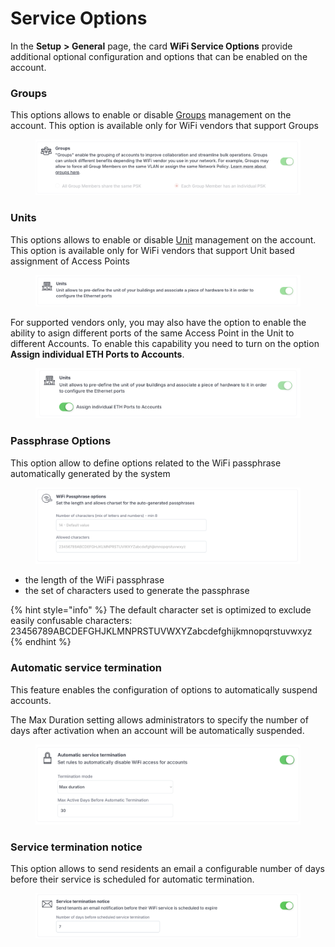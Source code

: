 # Service Options

In the **Setup** **> General** page, the card **WiFi Service Options** provide additional optional configuration and options that can be enabled on the account.

### Groups

This options allows to enable or disable [Groups](../groups.md) management on the account. This option is available only for WiFi vendors that support Groups

<figure><img src="../../.gitbook/assets/image (308).png" alt=""><figcaption></figcaption></figure>



### Units

This options allows to enable or disable [Unit](../units.md) management on the account. This option is available only for WiFi vendors that support Unit based assignment of Access Points

<figure><img src="../../.gitbook/assets/image (309).png" alt=""><figcaption></figcaption></figure>

For supported vendors only, you may also have the option to enable the ability to asign different ports of the same Access Point in the Unit to different Accounts. To enable this capability you need to turn on the option **Assign individual ETH Ports to Accounts**.

<figure><img src="../../.gitbook/assets/image (37).png" alt=""><figcaption></figcaption></figure>



### Passphrase Options

This option allow to define options related to the WiFi passphrase automatically generated by the system

<figure><img src="../../.gitbook/assets/image (20).png" alt=""><figcaption></figcaption></figure>

* the length of the WiFi passphrase&#x20;
* the set of characters used to generate the passphrase

{% hint style="info" %}
The default character set is optimized to exclude easily confusable characters:\
23456789ABCDEFGHJKLMNPRSTUVWXYZabcdefghijkmnopqrstuvwxyz
{% endhint %}



### Automatic service termination

This feature enables the configuration of options to automatically suspend accounts.

The Max Duration setting allows administrators to specify the number of days after activation when an account will be automatically suspended.

<figure><img src="../../.gitbook/assets/image (3) (1) (1) (1).png" alt=""><figcaption></figcaption></figure>

### Service termination notice

This option allows to send residents an email a configurable number of days before their service is scheduled for automatic termination.

<figure><img src="../../.gitbook/assets/image (335).png" alt=""><figcaption></figcaption></figure>
